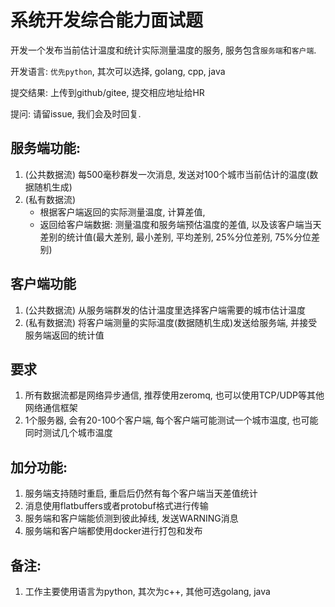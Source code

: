 # 系统开发综合能力面试题

开发一个发布当前估计温度和统计实际测量温度的服务, 服务包含`服务端`和`客户端`.

开发语言: `优先python`, 其次可以选择, golang, cpp, java

提交结果: 上传到github/gitee, 提交相应地址给HR

提问: 请留issue, 我们会及时回复.

## 服务端功能:
1. (公共数据流) 每500毫秒群发一次消息, 发送对100个城市当前估计的温度(数据随机生成)
2. (私有数据流) 
 	- 根据客户端返回的实际测量温度, 计算差值, 
	- 返回给客户端数据: 测量温度和服务端预估温度的差值, 以及该客户端当天差别的统计值(最大差别, 最小差别, 平均差别, 25%分位差别, 75%分位差别) 

## 客户端功能
1. (公共数据流) 从服务端群发的估计温度里选择客户端需要的城市估计温度
2. (私有数据流) 将客户端测量的实际温度(数据随机生成)发送给服务端, 并接受服务端返回的统计值

## 要求
1. 所有数据流都是网络异步通信, 推荐使用zeromq, 也可以使用TCP/UDP等其他网络通信框架
2. 1个服务器, 会有20-100个客户端, 每个客户端可能测试一个城市温度, 也可能同时测试几个城市温度

## 加分功能: 
1. 服务端支持随时重启, 重启后仍然有每个客户端当天差值统计
2. 消息使用flatbuffers或者protobuf格式进行传输
3. 服务端和客户端能侦测到彼此掉线, 发送WARNING消息
3. 服务端和客户端都使用docker进行打包和发布

## 备注:
1. 工作主要使用语言为python, 其次为c++, 其他可选golang, java
